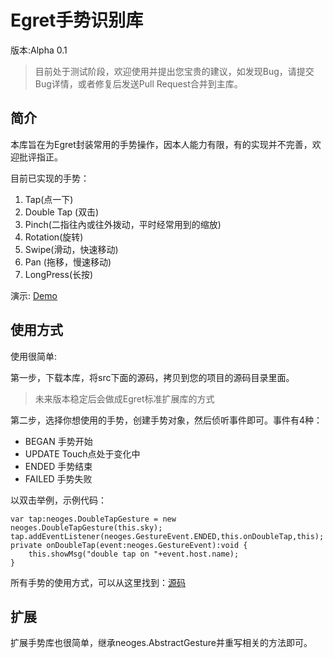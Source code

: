 # Egret手势识别库

版本:Alpha 0.1
> 目前处于测试阶段，欢迎使用并提出您宝贵的建议，如发现Bug，请提交Bug详情，或者修复后发送Pull Request合并到主库。

简介
-------------------

本库旨在为Egret封装常用的手势操作，因本人能力有限，有的实现并不完善，欢迎批评指正。

目前已实现的手势：

1. Tap(点一下)
2. Double Tap (双击)
3. Pinch(二指往內或往外拨动，平时经常用到的缩放)
4. Rotation(旋转)
5. Swipe(滑动，快速移动)
6. Pan (拖移，慢速移动)
7. LongPress(长按)

演示: [Demo](http://www.tech-mx.com/egret/gesture/)

使用方式
-------------------

使用很简单:

第一步，下载本库，将src下面的源码，拷贝到您的项目的源码目录里面。
> 未来版本稳定后会做成Egret标准扩展库的方式

第二步，选择你想使用的手势，创建手势对象，然后侦听事件即可。事件有4种：

* BEGAN 手势开始
* UPDATE Touch点处于变化中
* ENDED 手势结束
* FAILED 手势失败

以双击举例，示例代码：

```
var tap:neoges.DoubleTapGesture = new neoges.DoubleTapGesture(this.sky);
tap.addEventListener(neoges.GestureEvent.ENDED,this.onDoubleTap,this);
private onDoubleTap(event:neoges.GestureEvent):void {
    this.showMsg("double tap on "+event.host.name);
}
```

所有手势的使用方式，可以从这里找到：[源码](https://github.com/NeoGuo/egret_gesture/src)

扩展
-------------------

扩展手势库也很简单，继承neoges.AbstractGesture并重写相关的方法即可。
